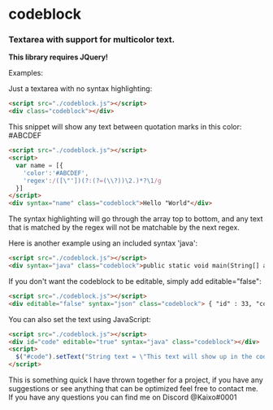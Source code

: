 # codeblock

### Textarea with support for multicolor text. ###
**This library requires JQuery!**

Examples:

Just a textarea with no syntax highlighting:
```HTML
<script src="./codeblock.js"></script>
<div class="codeblock"></div>
```

This snippet will show any text between quotation marks in this color: #ABCDEF
```HTML
<script src="./codeblock.js"></script>
<script>
  var name = [{
    'color':'#ABCDEF', 
    'regex':/([\"'])(?:(?=(\\?))\2.)*?\1/g
  }]
</script>
<div syntax="name" class="codeblock">Hello "World"</div>
```
The syntax highlighting will go through the array top to bottom, and any text that is matched by the regex will not be matchable by the next regex.

Here is another example using an included syntax 'java':
```HTML
<script src="./codeblock.js"></script>
<div syntax="java" class="codeblock">public static void main(String[] arg) {}</div>
```

If you don't want the codeblock to be editable, simply add editable="false":
```HTML
<script src="./codeblock.js"></script>
<div editable="false" syntax="json" class="codeblock"> { "id" : 33, "content" : "This is an example", "ready" : false } </div>
```

You can also set the text using JavaScript:
```HTML
<script src="./codeblock.js"></script>
<div id="code" editable="true" syntax="java" class="codeblock"></div>
<script>
  $("#code").setText("String text = \"This text will show up in the codeblock\";");
</script>
```

This is something quick I have thrown together for a project, if you have any suggestions or see anything that can be optimized feel free to contact me. If you have any questions you can find me on Discord @Kaixo#0001

